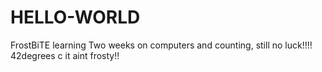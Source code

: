 # HELLO-WORLD
FrostBiTE learning
Two weeks on computers and counting, still no luck!!!!
42degrees c it aint frosty!!
